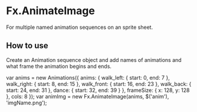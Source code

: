 Fx.AnimateImage
===========
For multiple named animation sequences on an sprite sheet.

How to use
-----------------
Create an Animation sequence object and add names of animations and what frame the animation begins and ends.

var anims = new Animations({
		anims: {
			walk_left:  { start: 0, end: 7 },
			walk_right: { start: 8, end: 15 },
			walk_front: { start: 16, end: 23 },
			walk_back:  { start: 24, end: 31 },
			dance:      { start: 32, end: 39 }
		},
		frameSize: { x: 128, y: 128 },
		cols: 8
});
var animImg = new Fx.AnimateImage(anims, $('anim'), 'imgName.png');

